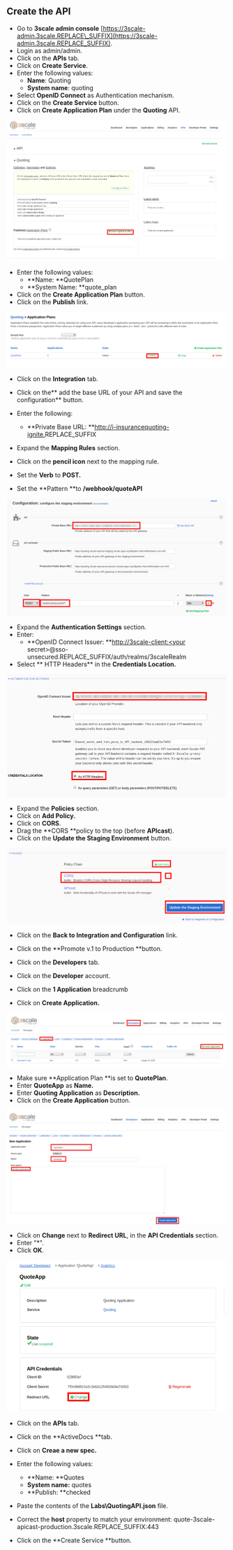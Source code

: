 ## Create the API

* Go to **3scale admin console** [https://3scale-admin.3scale.REPLACE\_SUFFIX](https://3scale-admin.3scale.REPLACE_SUFFIX).
* Login as admin/admin.
* Click on the **APIs** tab.
* Click on **Create Service**.
* Enter the following values:
  * **Name**: Quoting
  * **System name**: quoting
* Select **OpenID Connect** as Authentication mechanism.
* Click on the **Create Service** button.
* Click on **Create Application Plan** under the **Quoting** API.

![](/assets/3scale-appPlan.png)

* Enter the following values:
  * **Name: **QuotePlan
  * **System Name: **quote\_plan
* Click on the **Create Application Plan** button.
* Click on the **Publish** link.

![](/assets/3scale-publishAppPlan.png)

* Click on the **Integration** tab.
* Click on the** add the base URL of your API and save the configuration** button.
* Enter the following:

  * **Private Base URL: **[http://i-insurancequoting-ignite.](http://i-drivers-ignite.apps.ocp39pablo.rhtechofficelatam.com/)REPLACE\_SUFFIX

* Expand the **Mapping Rules** section.

* Click on the **pencil icon** next to the mapping rule.

* Set the **Verb** to **POST.**

* Set the **Pattern **to **/webhook/quoteAPI**

![](/assets/3scale-quoteAPI.png)

* Expand the **Authentication Settings** section.
* Enter:
  * **OpenID Connect Issuer: **[http://3scale-client:&lt;your](http://3scale-client:<your) secret&gt;@sso-unsecured.REPLACE\_SUFFIX/auth/realms/3scaleRealm
* Select ** HTTP Headers** in the **Credentials Location.**

![](/assets/3scale-QuoteAPI-Auth.png)

* Expand the **Policies** section.
* Click on **Add Policy.**
* Click on **CORS**.
* Drag the **CORS **policy to the top \(before **APIcast**\).
* Click on the **Update the Staging Environment** button.

![](/assets/3scale-QuoteAPI-Policies.png)

* Click on the **Back to Integration and Configuration** link.
* Click on the **Promote v.1 to Production **button.

* Click on the **Developers** tab.

* Click on the **Developer** account.

* Click on the **1 Application** breadcrumb

* Click on **Create Application.**

![](/assets/3scale-createApp.png)

* Make sure **Application Plan **is set to **QuotePlan**.
* Enter **QuoteApp** as **Name.**
* Enter **Quoting Application** as **Description.**
* Click on the **Create Application** button.

![](/assets/3scale-createApp2.png)

* Click on **Change** next to **Redirect URL**, in the **API Credentials** section.
* Enter "\*".
* Click **OK**.

![](/assets/3scale-app-redirecturl.png)

* Click on the **APIs** tab.
* Click on the **ActiveDocs **tab.
* Click on **Creae a new spec.**
* Enter the following values:
  * **Name: **Quotes
  * **System name:** quotes
  * **Publish: **checked
* Paste the contents of the **Labs\QuotingAPI.json** file.

* Correct the **host** property to match your environment: quote-3scale-apicast-production.3scale.REPLACE\_SUFFIX:443

* Click on the **Create Service **button.



